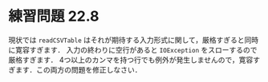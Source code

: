 # 練習問題 22.8
現状では `readCSVTable` はそれが期待する入力形式に関して，厳格すぎると同時に寛容すぎます．
入力の終わりに空行があると `IOException` をスローするので厳格すぎます．
4つ以上のカンマを持つ行でも例外が発生しませんので，寛容すぎます．この両方の問題を修正しなさい．
